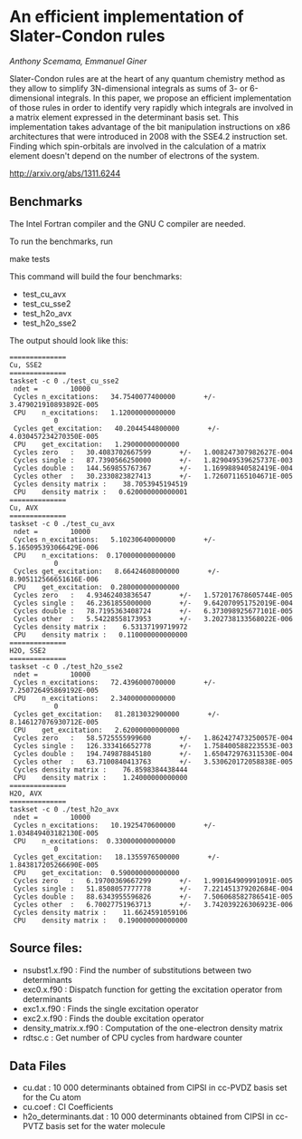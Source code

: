 An efficient implementation of Slater-Condon rules
==================================================

*Anthony Scemama, Emmanuel Giner*

Slater-Condon rules are at the heart of any quantum chemistry method as they allow to simplify 3N-dimensional integrals as sums of 3- or 6-dimensional integrals. In this paper, we propose an efficient implementation of those rules in order to identify very rapidly which integrals are involved in a matrix element expressed in the determinant basis set. This implementation takes advantage of the bit manipulation instructions on x86 architectures that were introduced in 2008 with the SSE4.2 instruction set. Finding which spin-orbitals are involved in the calculation of a matrix element doesn't depend on the number of electrons of the system. 

http://arxiv.org/abs/1311.6244


Benchmarks
-----------

The Intel Fortran compiler and the GNU C compiler are needed.

To run the benchmarks, run

  make tests

This command will build the four benchmarks:

* test_cu_avx
* test_cu_sse2
* test_h2o_avx
* test_h2o_sse2

The output should look like this:

    ==============
    Cu, SSE2
    ==============
    taskset -c 0 ./test_cu_sse2
     ndet =        10000
     Cycles n_excitations:   34.7540077400000       +/-   3.479021910893892E-005
     CPU    n_excitations:   1.12000000000000     
               0
     Cycles get_excitation:   40.2044544800000       +/-   4.030457234270350E-005
     CPU    get_excitation:   1.29000000000000     
     Cycles zero   :   30.4083702667599       +/-   1.008247307982627E-004
     Cycles single :   87.7390566250000       +/-   1.829049539625737E-003
     Cycles double :   144.569855767367       +/-   1.169988940582419E-004
     Cycles other  :   30.2330823827413       +/-   1.726071165104671E-005
     Cycles density matrix :    38.7053945194519     
     CPU    density matrix :   0.620000000000001     
    ==============
    Cu, AVX
    ==============
    taskset -c 0 ./test_cu_avx
     ndet =        10000
     Cycles n_excitations:   5.10230640000000       +/-   5.165095393066429E-006
     CPU    n_excitations:  0.170000000000000     
               0
     Cycles get_excitation:   8.66424608000000       +/-   8.905112566651616E-006
     CPU    get_excitation:  0.280000000000000     
     Cycles zero   :   4.93462403836547       +/-   1.572017678605744E-005
     Cycles single :   46.2361855000000       +/-   9.642070951752019E-004
     Cycles double :   78.7195363408724       +/-   6.373098925677101E-005
     Cycles other  :   5.54228558173953       +/-   3.202738133568022E-006
     Cycles density matrix :    6.53137199719972     
     CPU    density matrix :   0.110000000000000     
    ==============
    H2O, SSE2
    ==============
    taskset -c 0 ./test_h2o_sse2
     ndet =        10000
     Cycles n_excitations:   72.4396000700000       +/-   7.250726495869192E-005
     CPU    n_excitations:   2.34000000000000     
               0
     Cycles get_excitation:   81.2813032900000       +/-   8.146127076930712E-005
     CPU    get_excitation:   2.62000000000000     
     Cycles zero   :   58.5725555999600       +/-   1.862427473250057E-004
     Cycles single :   126.333416652778       +/-   1.758400588223553E-003
     Cycles double :   194.749878845180       +/-   1.650472976311530E-004
     Cycles other  :   63.7100840413763       +/-   3.530620172058838E-005
     Cycles density matrix :    76.8598384438444     
     CPU    density matrix :    1.24000000000000     
    ==============
    H2O, AVX
    ==============
    taskset -c 0 ./test_h2o_avx
     ndet =        10000
     Cycles n_excitations:   10.1925470600000       +/-   1.034849403182130E-005
     CPU    n_excitations:  0.330000000000000     
               0
     Cycles get_excitation:   18.1355976500000       +/-   1.843817205266690E-005
     CPU    get_excitation:  0.590000000000000     
     Cycles zero   :   6.19700369667299       +/-   1.990164909991091E-005
     Cycles single :   51.8508057777778       +/-   7.221451379202684E-004
     Cycles double :   88.6343955596826       +/-   7.506068582786541E-005
     Cycles other  :   6.70027751963713       +/-   3.742039226306923E-006
     Cycles density matrix :    11.6624591059106     
     CPU    density matrix :   0.190000000000000   


Source files:
-------------

* nsubst1.x.f90 : Find the number of substitutions between two determinants
* exc0.x.f90 : Dispatch function for getting the excitation operator from determinants
* exc1.x.f90 : Finds the single excitation operator
* exc2.x.f90 : Finds the double excitation operator
* density_matrix.x.f90 : Computation of the one-electron density matrix
* rdtsc.c : Get number of CPU cycles from hardware counter

Data Files
-----------

* cu.dat   : 10 000 determinants obtained from CIPSI in cc-PVDZ basis set for the Cu atom
* cu.coef  : CI Coefficients
* h2o_determinants.dat : 10 000 determinants obtained from CIPSI in cc-PVTZ basis set for the water molecule



